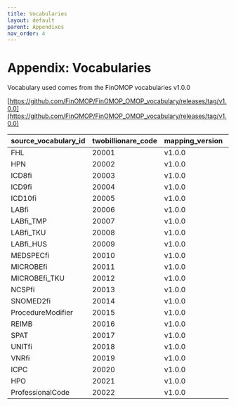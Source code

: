 ```yaml
---
title: Vocabularies
layout: default
parent: Appendixes
nav_order: 4
---
```


# Appendix: Vocabularies

Vocabulary used comes from the FinOMOP vocabularies v1.0.0

[https://github.com/FinOMOP/FinOMOP_OMOP_vocabulary/releases/tag/v1.0.0](https://github.com/FinOMOP/FinOMOP_OMOP_vocabulary/releases/tag/v1.0.0)


| source_vocabulary_id | twobillionare_code | mapping_version | last_modify_date | mapping_type |
|----------------------|--------------------|-----------------|------------------|--------------|
| FHL                  | 20001              | v1.0.0          | 2022-04-22       | CCR          |
| HPN                  | 20002              | v1.0.0          | 2022-04-22       | CCR          |
| ICD8fi               | 20003              | v1.0.0          | 2022-04-22       | CCR          |
| ICD9fi               | 20004              | v1.0.0          | 2022-04-22       | CCR          |
| ICD10fi              | 20005              | v1.0.0          | 2022-04-22       | CCR          |
| LABfi                | 20006              | v1.0.0          | 2022-04-22       | CCR          |
| LABfi_TMP            | 20007              | v1.0.0          | 2022-04-22       | CCR          |
| LABfi_TKU            | 20008              | v1.0.0          | 2022-04-22       | CCR          |
| LABfi_HUS            | 20009              | v1.0.0          | 2022-04-22       | CCR          |
| MEDSPECfi            | 20010              | v1.0.0          | 2022-04-22       | CCR          |
| MICROBEfi            | 20011              | v1.0.0          | 2022-04-22       | CCR          |
| MICROBEfi_TKU        | 20012              | v1.0.0          | 2022-04-22       | CCR          |
| NCSPfi               | 20013              | v1.0.0          | 2022-04-22       | CCR          |
| SNOMED2fi            | 20014              | v1.0.0          | 2022-04-22       | CCR          |
| ProcedureModifier    | 20015              | v1.0.0          | 2022-04-22       | CCR          |
| REIMB                | 20016              | v1.0.0          | 2022-04-22       | CCR          |
| SPAT                 | 20017              | v1.0.0          | 2022-04-22       | CCR          |
| UNITfi               | 20018              | v1.0.0          | 2022-04-22       | CCR          |
| VNRfi                | 20019              | v1.0.0          | 2022-04-22       | CCR          |
| ICPC                 | 20020              | v1.0.0          | 2022-04-22       | CCR          |
| HPO                  | 20021              | v1.0.0          | 2022-04-22       | CCR          |
| ProfessionalCode     | 20022              | v1.0.0          | 2023-01-18       |
